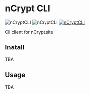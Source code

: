# nCrypt CLI
![nCryptCLI](https://img.shields.io/github/workflow/status/Ncrypt-Site/ncrypt-cli/nCryptCLI?style=for-the-badge)
![nCryptCLI](https://img.shields.io/github/license/Ncrypt-Site/ncrypt-cli?style=for-the-badge)
[![nCryptCLI](https://goreportcard.com/badge/github.com/Ncrypt-Site/ncrypt-cli)](https://goreportcard.com/report/github.com/Ncrypt-Site/ncrypt-cli)
  
Cli client for nCrypt.site

## Install
TBA

## Usage
TBA
